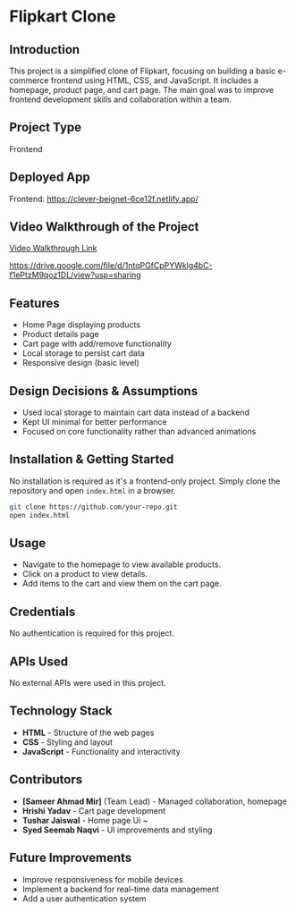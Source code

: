 # Flipkart Clone

## Introduction

This project is a simplified clone of Flipkart, focusing on building a basic e-commerce frontend using HTML, CSS, and JavaScript. It includes a homepage, product page, and cart page. The main goal was to improve frontend development skills and collaboration within a team.

## Project Type

Frontend

## Deployed App

Frontend: https://clever-beignet-6ce12f.netlify.app/

## Video Walkthrough of the Project

[Video Walkthrough Link](https://video-link.whatever)

https://drive.google.com/file/d/1ntqPGfCpPYWklg4bC-f1ePtzM9qoz1DL/view?usp=sharing

## Features

- Home Page displaying products
- Product details page
- Cart page with add/remove functionality
- Local storage to persist cart data
- Responsive design (basic level)

## Design Decisions & Assumptions

- Used local storage to maintain cart data instead of a backend
- Kept UI minimal for better performance
- Focused on core functionality rather than advanced animations

## Installation & Getting Started

No installation is required as it's a frontend-only project. Simply clone the repository and open `index.html` in a browser.

```bash
git clone https://github.com/your-repo.git
open index.html
```

## Usage

- Navigate to the homepage to view available products.
- Click on a product to view details.
- Add items to the cart and view them on the cart page.

## Credentials

No authentication is required for this project.

## APIs Used

No external APIs were used in this project.

## Technology Stack

- **HTML** - Structure of the web pages
- **CSS** - Styling and layout
- **JavaScript** - Functionality and interactivity

## Contributors

- **[Sameer Ahmad Mir]** (Team Lead) - Managed collaboration, homepage
- **Hrishi Yadav** - Cart page development
- **Tushar Jaiswal** - Home page Ui ~
- **Syed Seemab Naqvi** - UI improvements and styling

## Future Improvements

- Improve responsiveness for mobile devices
- Implement a backend for real-time data management
- Add a user authentication system
